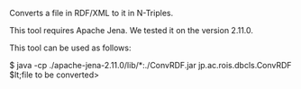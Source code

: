 Converts a file in RDF/XML to it in N-Triples.

This tool requires Apache Jena. We tested it on the version 2.11.0.

This tool can be used as follows:

$ java -cp ./apache-jena-2.11.0/lib/*:./ConvRDF.jar jp.ac.rois.dbcls.ConvRDF $lt;file to be converted&gt;
